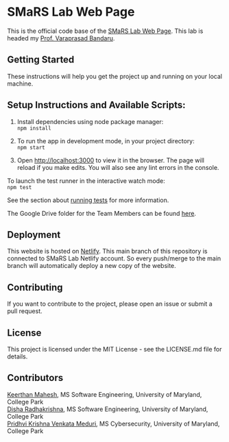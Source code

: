# SMaRS Lab Web Page

This is the official code base of the [SMaRS Lab Web Page](https://www.smarsgroup.org/). This lab is headed my [Prof. Varaprasad Bandaru](https://github.com/vbandaru9).

## Getting Started
These instructions will help you get the project up and running on your local machine.

## Setup Instructions and Available Scripts:

1. Install dependencies using node package manager:\
`npm install`

2. To run the app in development mode, in your project directory: \
`npm start`

3. Open [http://localhost:3000](http://localhost:3000) to view it in the browser. The page will reload if you make edits.
You will also see any lint errors in the console.

To launch the test runner in the interactive watch mode: \
`npm test`

See the section about [running tests](https://facebook.github.io/create-react-app/docs/running-tests) for more information.

The Google Drive folder for the Team Members can be found [here](https://drive.google.com/drive/folders/1c70_xrwFa4BTirsw4_TaApetTQSvX5qE?usp=sharing).

## Deployment
This website is hosted on [Netlify](https://www.netlify.com/). This main branch of this repository is connected to SMaRS Lab Netlify account. So every push/merge to the main branch will automatically deploy a new copy of the website.

## Contributing
If you want to contribute to the project, please open an issue or submit a pull request.

## License
This project is licensed under the MIT License - see the LICENSE.md file for details.

## Contributors
[Keerthan Mahesh](https://github.com/keerthanmahesh), MS Software Engineering, University of Maryland, College Park \
[Disha Radhakrishna](https://github.com/Disha-94), MS Software Engineering, University of Maryland, College Park \
[Pridhvi Krishna Venkata Meduri](https://github.com/mrlancelot), MS Cybersecurity, University of Maryland, College Park
